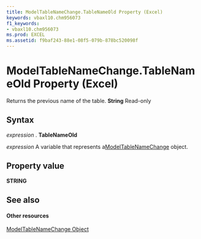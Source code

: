 ```yaml
---
title: ModelTableNameChange.TableNameOld Property (Excel)
keywords: vbaxl10.chm956073
f1_keywords:
- vbaxl10.chm956073
ms.prod: EXCEL
ms.assetid: f9baf243-88e1-08f5-079b-878bc520098f
---
```



# ModelTableNameChange.TableNameOld Property (Excel)

Returns the previous name of the table.  **String** Read-only


## Syntax

 _expression_ . **TableNameOld**

 _expression_ A variable that represents a[ModelTableNameChange](modeltablenamechange-object-excel.md) object.


## Property value

 **STRING**


## See also


#### Other resources



[ModelTableNameChange Object](modeltablenamechange-object-excel.md)

